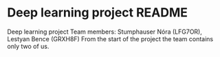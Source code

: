 # Deep learning project README
Deep learning project
Team members: Stumphauser Nóra (LFG7OR), Lestyan Bence (GRXH8F)
From the start of the project the team contains only two of us.
